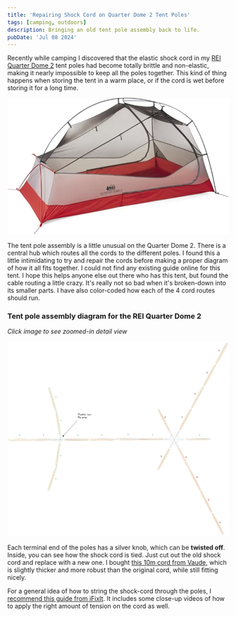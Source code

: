 ```yaml
---
title: 'Repairing Shock Cord on Quarter Dome 2 Tent Poles'
tags: [camping, outdoors]
description: Bringing an old tent pole assembly back to life.
pubDate: 'Jul 08 2024'
---
```


Recently while camping I discovered that the elastic shock cord in my [REI Quarter Dome 2](https://www.rei.com/product/110819/rei-co-op-quarter-dome-2-tent) tent poles had become totally brittle and non-elastic, making it nearly impossible to keep all the poles together. This kind of thing happens when storing the tent in a warm place, or if the cord is wet before storing it for a long time.

![Quarter Dome 2 tent](quarter-dome-2-tent.jpg)

The tent pole assembly is a little unusual on the Quarter Dome 2. There is a central hub which routes all the cords to the different poles. I found this a little intimidating to try and repair the cords before making a proper diagram of how it all fits together. I could not find any existing guide online for this tent. I hope this helps anyone else out there who has this tent, but found the cable routing a little crazy. It's really not so bad when it's broken-down into its smaller parts. I have also color-coded how each of the 4 cord routes should run.

### Tent pole assembly diagram for the REI Quarter Dome 2

_Click image to see zoomed-in detail view_

<a href="quarter-dome-2-pole-diagram.jpg">![Close-up of the Quarter Dome 2 tent pole assembly](quarter-dome-2-pole-diagram.jpg)</a>

Each terminal end of the poles has a silver knob, which can be **twisted off**. Inside, you can see how the shock cord is tied. Just cut out the old shock cord and replace with a new one. I bought [this 10m cord from Vaude](https://www.vaude.com/de/en/12860-shock-cord-10-m-tent-shock-cord.html#?colour=1444&size=13424), which is slightly thicker and more robust than the original cord, while still fitting nicely.

For a general idea of how to string the shock-cord through the poles, I [recommend this guide from iFixIt](https://www.ifixit.com/Guide/How+do+I+replace+a+brittle+or+broken+shock+cord-/74524). It includes some close-up videos of how to apply the right amount of tension on the cord as well.
